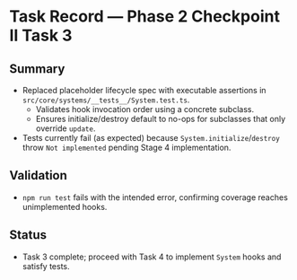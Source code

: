 # Task Record — Phase 2 Checkpoint II Task 3

## Summary
- Replaced placeholder lifecycle spec with executable assertions in `src/core/systems/__tests__/System.test.ts`.
  - Validates hook invocation order using a concrete subclass.
  - Ensures initialize/destroy default to no-ops for subclasses that only override `update`.
- Tests currently fail (as expected) because `System.initialize`/`destroy` throw `Not implemented` pending Stage 4 implementation.

## Validation
- `npm run test` fails with the intended error, confirming coverage reaches unimplemented hooks.

## Status
- Task 3 complete; proceed with Task 4 to implement `System` hooks and satisfy tests.
